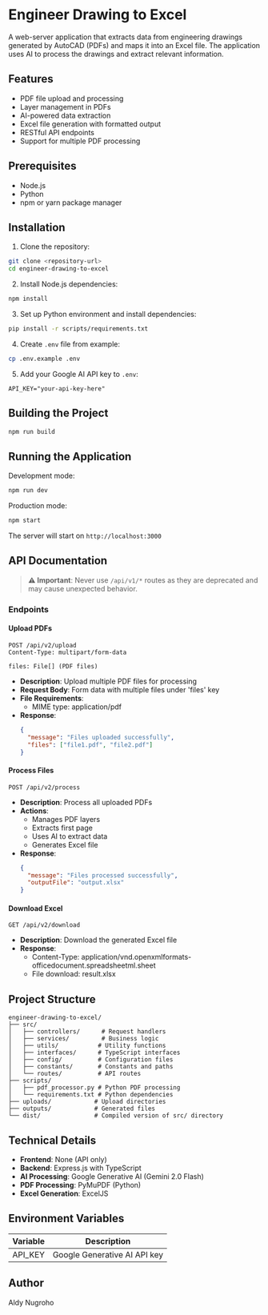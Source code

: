 # Engineer Drawing to Excel

A web-server application that extracts data from engineering drawings generated by AutoCAD (PDFs) and maps it into an Excel file. The application uses AI to process the drawings and extract relevant information.

## Features

- PDF file upload and processing
- Layer management in PDFs
- AI-powered data extraction
- Excel file generation with formatted output
- RESTful API endpoints
- Support for multiple PDF processing

## Prerequisites

- Node.js
- Python
- npm or yarn package manager

## Installation

1. Clone the repository:
```bash
git clone <repository-url>
cd engineer-drawing-to-excel
```

2. Install Node.js dependencies:
```bash
npm install
```

3. Set up Python environment and install dependencies:
```bash
pip install -r scripts/requirements.txt
```

4. Create `.env` file from example:
```bash
cp .env.example .env
```

5. Add your Google AI API key to `.env`:
```env
API_KEY="your-api-key-here"
```

## Building the Project

```bash
npm run build
```

## Running the Application

Development mode:
```bash
npm run dev
```

Production mode:
```bash
npm start
```

The server will start on `http://localhost:3000`

## API Documentation

> **⚠️ Important**: Never use `/api/v1/*` routes as they are deprecated and may cause unexpected behavior.

### Endpoints

#### Upload PDFs
```http
POST /api/v2/upload
Content-Type: multipart/form-data

files: File[] (PDF files)
```
- **Description**: Upload multiple PDF files for processing
- **Request Body**: Form data with multiple files under 'files' key
- **File Requirements**:
  - MIME type: application/pdf
- **Response**:
  ```json
  {
    "message": "Files uploaded successfully",
    "files": ["file1.pdf", "file2.pdf"]
  }
  ```

#### Process Files
```http
POST /api/v2/process
```
- **Description**: Process all uploaded PDFs
- **Actions**:
  - Manages PDF layers
  - Extracts first page
  - Uses AI to extract data
  - Generates Excel file
- **Response**:
  ```json
  {
    "message": "Files processed successfully",
    "outputFile": "output.xlsx"
  }
  ```

#### Download Excel
```http
GET /api/v2/download
```
- **Description**: Download the generated Excel file
- **Response**:
  - Content-Type: application/vnd.openxmlformats-officedocument.spreadsheetml.sheet
  - File download: result.xlsx

## Project Structure

```
engineer-drawing-to-excel/
├── src/
│   ├── controllers/      # Request handlers
│   ├── services/         # Business logic
│   ├── utils/           # Utility functions
│   ├── interfaces/      # TypeScript interfaces
│   ├── config/          # Configuration files
│   ├── constants/       # Constants and paths
│   └── routes/          # API routes
├── scripts/
│   ├── pdf_processor.py # Python PDF processing
│   └── requirements.txt # Python dependencies
├── uploads/            # Upload directories
├── outputs/            # Generated files
└── dist/               # Compiled version of src/ directory
```

## Technical Details

- **Frontend**: None (API only)
- **Backend**: Express.js with TypeScript
- **AI Processing**: Google Generative AI (Gemini 2.0 Flash)
- **PDF Processing**: PyMuPDF (Python)
- **Excel Generation**: ExcelJS

## Environment Variables

| Variable | Description |
|----------|-------------|
| API_KEY  | Google Generative AI API key |

## Author

Aldy Nugroho